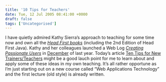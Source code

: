 ```yaml
---
title: '10 Tips for Teachers'
date: Tue, 12 Jul 2005 08:41:00 +0000
draft: false
tags: ['Uncategorised']
---
```


I have quietly admired Kathy Sierra’s approach to teaching for some time now and own all the [_Head First books_](http://headfirst.oreilly.com/) (including the 2nd Edition of Head First Java). Kathy and her colleagues launched a Web Log [_Creating Passionate Users_](http://headrush.typepad.com/creating_passionate_users/) in [December](http://headrush.typepad.com/creating_passionate_users/2004/12/how_well_do_you.html) of last year. Today’s article [Ten Tips for New Trainers/Teachers](http://headrush.typepad.com/creating_passionate_users/2005/07/ten_tips_for_ne.html) might be a good lauch point for me to learn about and apply some of these ideas in my own teaching. It’s all rather opportune as I’m just starting out on a new course called “Web Applications Technology” and the first lecture (old style) is already written.